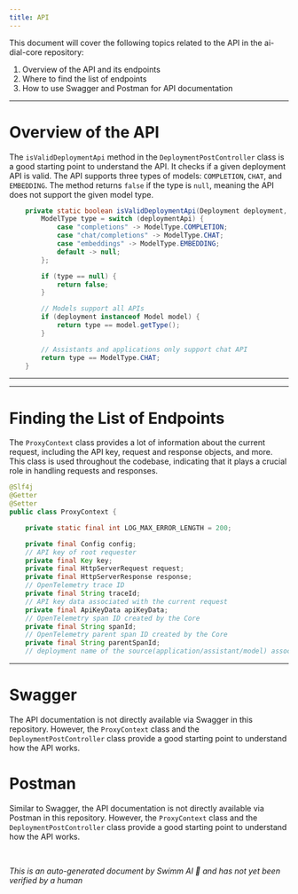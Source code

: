 ```yaml
---
title: API
---
```

This document will cover the following topics related to the API in the ai-dial-core repository:

1. Overview of the API and its endpoints
2. Where to find the list of endpoints
3. How to use Swagger and Postman for API documentation

<SwmSnippet path="/src/main/java/com/epam/aidial/core/controller/DeploymentPostController.java" line="480">

---

# Overview of the API

The `isValidDeploymentApi` method in the `DeploymentPostController` class is a good starting point to understand the API. It checks if a given deployment API is valid. The API supports three types of models: `COMPLETION`, `CHAT`, and `EMBEDDING`. The method returns `false` if the type is `null`, meaning the API does not support the given model type.

```java
    private static boolean isValidDeploymentApi(Deployment deployment, String deploymentApi) {
        ModelType type = switch (deploymentApi) {
            case "completions" -> ModelType.COMPLETION;
            case "chat/completions" -> ModelType.CHAT;
            case "embeddings" -> ModelType.EMBEDDING;
            default -> null;
        };

        if (type == null) {
            return false;
        }

        // Models support all APIs
        if (deployment instanceof Model model) {
            return type == model.getType();
        }

        // Assistants and applications only support chat API
        return type == ModelType.CHAT;
    }
```

---

</SwmSnippet>

<SwmSnippet path="/src/main/java/com/epam/aidial/core/ProxyContext.java" line="28">

---

# Finding the List of Endpoints

The `ProxyContext` class provides a lot of information about the current request, including the API key, request and response objects, and more. This class is used throughout the codebase, indicating that it plays a crucial role in handling requests and responses.

```java
@Slf4j
@Getter
@Setter
public class ProxyContext {

    private static final int LOG_MAX_ERROR_LENGTH = 200;

    private final Config config;
    // API key of root requester
    private final Key key;
    private final HttpServerRequest request;
    private final HttpServerResponse response;
    // OpenTelemetry trace ID
    private final String traceId;
    // API key data associated with the current request
    private final ApiKeyData apiKeyData;
    // OpenTelemetry span ID created by the Core
    private final String spanId;
    // OpenTelemetry parent span ID created by the Core
    private final String parentSpanId;
    // deployment name of the source(application/assistant/model) associated with the current request
```

---

</SwmSnippet>

# Swagger

The API documentation is not directly available via Swagger in this repository. However, the `ProxyContext` class and the `DeploymentPostController` class provide a good starting point to understand how the API works.

# Postman

Similar to Swagger, the API documentation is not directly available via Postman in this repository. However, the `ProxyContext` class and the `DeploymentPostController` class provide a good starting point to understand how the API works.

&nbsp;

*This is an auto-generated document by Swimm AI 🌊 and has not yet been verified by a human*


